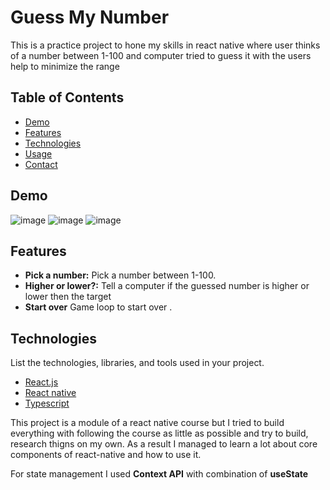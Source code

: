 # Guess My Number

This is a practice project to hone my skills in react native where user thinks of a number between 1-100 and computer tried to guess it with the users help to minimize the range 

## Table of Contents

- [Demo](#demo)
- [Features](#features)
- [Technologies](#technologies)
- [Usage](#usage)
- [Contact](#contact)

## Demo

![image](https://github.com/user-attachments/assets/314061f7-784e-4607-b9bd-3093357fba87)
![image](https://github.com/user-attachments/assets/2fdfa010-c23e-4af5-878e-db612e19eb71)
![image](https://github.com/user-attachments/assets/9274cbfb-2484-4aab-8503-2c1cac19c22c)


## Features

- **Pick a number:** Pick a number between 1-100.
- **Higher or lower?:** Tell a computer if the guessed number is higher or lower then the target
- **Start over** Game loop to start over .

## Technologies

List the technologies, libraries, and tools used in your project.

- [React.js](https://react.dev/)
- [React native](https://reactnative.dev/)
- [Typescript](https://typescriptlang.org/)

This project is a module of a react native course but I tried to build everything with following the course as little as possible and try to build, research thigns on my own. As a result I managed to learn a lot about core components of react-native and how to use it.

For state management I used **Context API** with combination of **useState**
